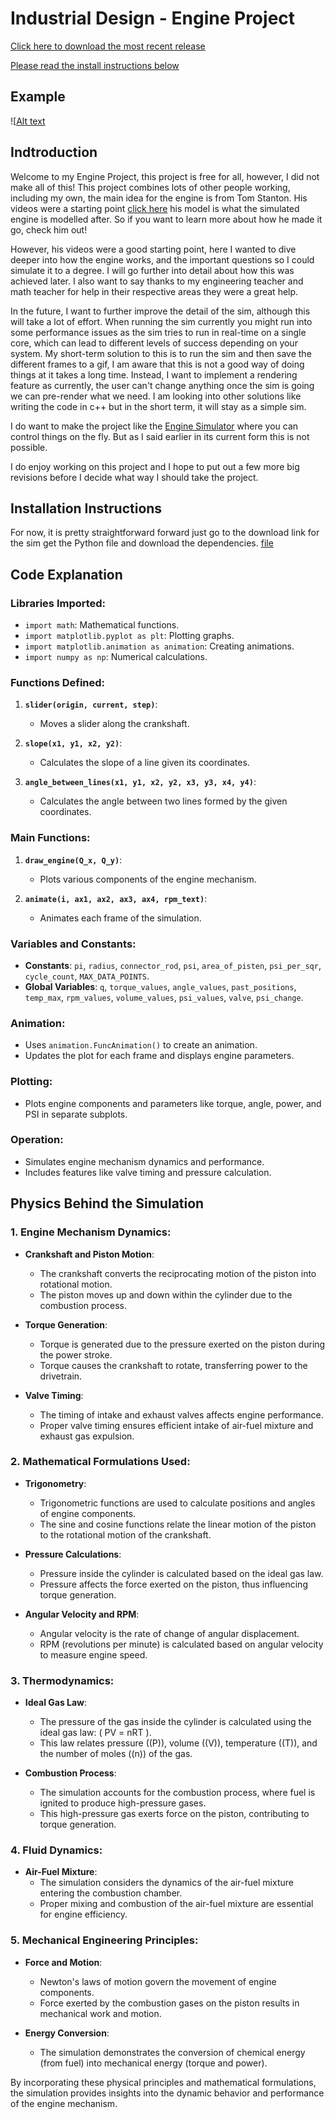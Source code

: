 # Industrial Design - Engine Project

[Click here to download the most recent release](https://github.com/Ikeue4/EngineProject/tree/main/Code)

[Please read the install instructions below](#Installation-Instructions)

## Example
![[Alt text](https://github.com/Ikeue4/EngineProject/blob/main/Examples/Screenshot%202024-04-01%20204237.PNG?raw=true)

## Indtroduction

Welcome to my Engine Project, this project is free for all, however, I did not make all of this!
This project combines lots of other people working, including my own, the main idea for the engine is from Tom Stanton.
His videos were a starting point [click here](https://www.youtube.com/watch?v=FoQUwpfFnnE) his model is what the simulated engine is modelled after.
So if you want to learn more about how he made it go, check him out!

However, his videos were a good starting point, here I wanted to dive deeper into how the engine works, and the important questions so I could simulate it to a degree.
I will go further into detail about how this was achieved later. I also want to say thanks to my engineering teacher and math teacher for help in their respective areas they were a great help.

In the future, I want to further improve the detail of the sim, although this will take a lot of effort. When running the sim currently you might run into some performance issues as the sim tries to run in real-time on a single core, which can lead to different levels of success depending on your system. My short-term solution to this is to run the sim and then save the different frames to a gif, I am aware that this is not a good way of doing things at it takes a long time. Instead, I want to implement a rendering feature as currently, the user can't change anything once the sim is going we can pre-render what we need. I am looking into other solutions like writing the code in c++ but in the short term, it will stay as a simple sim. 

I do want to make the project like the [Engine Simulator](https://github.com/Engine-Simulator/engine-sim-community-edition) where you can control things on the fly. But as I said earlier in its current form this is not possible.

I do enjoy working on this project and I hope to put out a few more big revisions before I decide what way I should take the project.

## Installation Instructions

For now, it is pretty straightforward forward just go to the download link for the sim get the Python file and download the dependencies. [file](https://github.com/Ikeue4/EngineProject/tree/main/Code)

## Code Explanation

### Libraries Imported:
- `import math`: Mathematical functions.
- `import matplotlib.pyplot as plt`: Plotting graphs.
- `import matplotlib.animation as animation`: Creating animations.
- `import numpy as np`: Numerical calculations.

### Functions Defined:
1. **`slider(origin, current, step)`**:
   - Moves a slider along the crankshaft.

2. **`slope(x1, y1, x2, y2)`**:
   - Calculates the slope of a line given its coordinates.

3. **`angle_between_lines(x1, y1, x2, y2, x3, y3, x4, y4)`**:
   - Calculates the angle between two lines formed by the given coordinates.

### Main Functions:
1. **`draw_engine(Q_x, Q_y)`**:
   - Plots various components of the engine mechanism.

2. **`animate(i, ax1, ax2, ax3, ax4, rpm_text)`**:
   - Animates each frame of the simulation.

### Variables and Constants:
- **Constants**: `pi`, `radius`, `connector_rod`, `psi`, `area_of_pisten`, `psi_per_sqr`, `cycle_count`, `MAX_DATA_POINTS`.
- **Global Variables**: `q`, `torque_values`, `angle_values`, `past_positions`, `temp_max`, `rpm_values`, `volume_values`, `psi_values`, `valve`, `psi_change`.

### Animation:
- Uses `animation.FuncAnimation()` to create an animation.
- Updates the plot for each frame and displays engine parameters.

### Plotting:
- Plots engine components and parameters like torque, angle, power, and PSI in separate subplots.

### Operation:
- Simulates engine mechanism dynamics and performance.
- Includes features like valve timing and pressure calculation.

## Physics Behind the Simulation

### 1. Engine Mechanism Dynamics:
- **Crankshaft and Piston Motion**:
  - The crankshaft converts the reciprocating motion of the piston into rotational motion.
  - The piston moves up and down within the cylinder due to the combustion process.

- **Torque Generation**:
  - Torque is generated due to the pressure exerted on the piston during the power stroke.
  - Torque causes the crankshaft to rotate, transferring power to the drivetrain.

- **Valve Timing**:
  - The timing of intake and exhaust valves affects engine performance.
  - Proper valve timing ensures efficient intake of air-fuel mixture and exhaust gas expulsion.

### 2. Mathematical Formulations Used:
- **Trigonometry**:
  - Trigonometric functions are used to calculate positions and angles of engine components.
  - The sine and cosine functions relate the linear motion of the piston to the rotational motion of the crankshaft.

- **Pressure Calculations**:
  - Pressure inside the cylinder is calculated based on the ideal gas law.
  - Pressure affects the force exerted on the piston, thus influencing torque generation.

- **Angular Velocity and RPM**:
  - Angular velocity is the rate of change of angular displacement.
  - RPM (revolutions per minute) is calculated based on angular velocity to measure engine speed.

### 3. Thermodynamics:
- **Ideal Gas Law**:
  - The pressure of the gas inside the cylinder is calculated using the ideal gas law: \( PV = nRT \).
  - This law relates pressure (\(P\)), volume (\(V\)), temperature (\(T\)), and the number of moles (\(n\)) of the gas.

- **Combustion Process**:
  - The simulation accounts for the combustion process, where fuel is ignited to produce high-pressure gases.
  - This high-pressure gas exerts force on the piston, contributing to torque generation.

### 4. Fluid Dynamics:
- **Air-Fuel Mixture**:
  - The simulation considers the dynamics of the air-fuel mixture entering the combustion chamber.
  - Proper mixing and combustion of the air-fuel mixture are essential for engine efficiency.

### 5. Mechanical Engineering Principles:
- **Force and Motion**:
  - Newton's laws of motion govern the movement of engine components.
  - Force exerted by the combustion gases on the piston results in mechanical work and motion.

- **Energy Conversion**:
  - The simulation demonstrates the conversion of chemical energy (from fuel) into mechanical energy (torque and power).

By incorporating these physical principles and mathematical formulations, the simulation provides insights into the dynamic behavior and performance of the engine mechanism.

